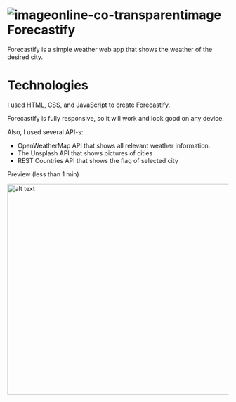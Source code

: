# ![imageonline-co-transparentimage](https://github.com/nemanja-stosic/forecastify/assets/48128569/af94fcc3-c394-4581-8c71-6d1f82cb947b) Forecastify 

Forecastify is a simple weather web app that shows the weather of the desired city.

# Technologies 

I used HTML, CSS, and JavaScript to create Forecastify. 

Forecastify is fully responsive, so it will work and look good on any device.

Also, I used several API-s:
<ul>
  <li>OpenWeatherMap API that shows all relevant weather information.</li>
  <li>The Unsplash API that shows pictures of cities</li>
  <li>REST Countries API that shows the flag of selected city</li>
</ul>

Preview (less than 1 min)

<img src="https://github.com/nemanja-stosic/forecastify/assets/48128569/e1b43d6c-2053-4b57-82dc-b6fa1e94a110" alt="alt text" width="854" height="480">

